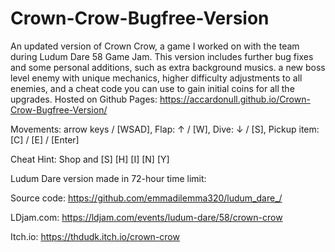 # Crown-Crow-Bugfree-Version
An updated version of Crown Crow, a game I worked on with the team during Ludum Dare 58 Game Jam. This version includes further bug fixes and some personal additions, such as extra background musics. a new boss level enemy with unique mechanics, higher difficulty adjustments to all enemies, and a cheat code you can use to gain initial coins for all the upgrades. Hosted on Github Pages: https://accardonull.github.io/Crown-Crow-Bugfree-Version/ 

Movements: arrow keys / [WSAD], Flap: ↑ / [W], Dive: ↓ / [S], Pickup item: [C] / [E] / [Enter]

Cheat Hint: Shop and [S] [H] [I] [N] [Y]

Ludum Dare version made in 72-hour time limit:

Source code: https://github.com/emmadilemma320/ludum_dare_/ 

LDjam.com: https://ldjam.com/events/ludum-dare/58/crown-crow

Itch.io: https://thdudk.itch.io/crown-crow
